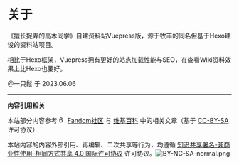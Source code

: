 # 关于

《擅长捉弄的高木同学》自建资料站Vuepress版，源于牧丰的同名但基于Hexo建设的资料站项目。  

相比于Hexo框架，Vuepress拥有更好的站点加载性能与SEO，在查看Wiki资料效果上比Hexo也要好。

＠一只鬆 于 2023.06.06

---

**内容引用相关**

本站部分内容参考 <img src="https://pic.imgdb.cn/item/647c966d1ddac507cc4793c2.png" alt="60px-Fandom_fire_logo.svg.png" border="0" width="15" /> [Fandom社区](
https://karakai-jouzu-no-takagi-san.fandom.com/zh/wiki/擅长捉弄的高木同学) 与 [维基百科](https://zh.m.wikipedia.org/wiki/%E6%93%85%E9%95%B7%E6%8D%89%E5%BC%84%E4%BA%BA%E7%9A%84%E9%AB%98%E6%9C%A8%E5%90%8C%E5%AD%B8) 中的相关文章（基于 [CC-BY-SA](https://www.fandom.com/zh/licensing-zh) 许可协议）

本站内容的内容外部引用、再编辑、二次共享等行为，均遵循 [知识共享署名-非商业性使用-相同方式共享 4.0 国际许可协议](http://creativecommons.org/licenses/by-nc-sa/4.0/) 许可协议。![BY-NC-SA-normal.png](https://pic.imgdb.cn/item/647c966d1ddac507cc4793e5.png)